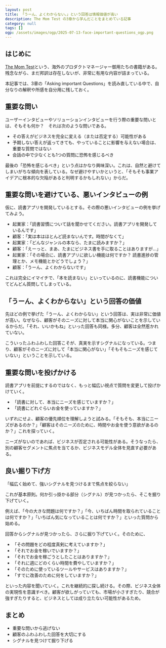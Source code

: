 ```yaml
---
layout: post
title: 「うーん、よくわからない。」という回答は情報価値が高い
description: The Mom Test の3章から学んだことをまとめている記事
category: null
tags: []
ogp: /assets/images/ogp/2025-07-13-face-important-questions_ogp.png
---
```


## はじめに

[The Mom Test](https://amzn.to/40i7ovI)という、海外のプロダクトマネージャー御用たちの書籍がある。残念ながら、まだ邦訳は存在しないが、非常に有用な内容が詰まっている。

本記事では、3章の「Asking important Questions」を読み直している中で、自分なりの解釈や所感を自分用に残しておく。

## 重要な問い

ユーザーインタビューやソリューションインタビューを行う際の重要な問いとは、そもそも何か？　それは次のような問いである。

- その答えがビジネスを完全に変える（または否定する）可能性がある
- 予期しない答えが返ってきても、やっていることに影響を与えない場合は、重要な質問ではない
- 会話の中で少なくとも1つの質問に恐怖を感じるべき

最後の「恐怖を感じるべき」という点はかなり興味深い。これは、自然と避けてしまいがちな傾向を表している。なぜ避けやすいかというと、「そもそも事業アイデアに根本的な欠陥があると判明するかもしれない」からだ。

## 重要な問いを避けている、悪いインタビューの例

仮に、読書アプリを開発しているとする。その際の悪いインタビューの例を挙げてみよう。

- 起業家：「読書習慣について話を聞かせてください。読書アプリを開発しているんです」
- 顧客：「実は本はほとんど読まないんです。時間がなくて」
- 起業家：「どんなジャンルの本なら、たまに読みますか？」
- 顧客：「えーっと、まあ、たまにビジネス書を手に取ることはありますが...」
- 起業家：「その場合に、読書アプリに欲しい機能は何ですか？ 読書進捗の管理とか、メモ機能とかどうでしょう？」
- 顧客：「うーん、よくわからないです」

これは完全にイマイチで、「本を読まない」といっているのに、読書機能についてどんどん質問してしまっている。

## 「うーん、よくわからない」という回答の価値

先ほどの例で挙げた「うーん、よくわからない」という回答は、実は非常に価値が高い。なぜなら、顧客がそのニーズに対して本当に関心がないことを示しているからだ。「それ、いいかもね」といった回答も同様。多分、顧客は全然惹かれていない。

こういったふわふわした回答こそが、真実を示すシグナルになっている。つまり、顧客がそのニーズに対して「本当に関心がない」「そもそもニーズを感じていない」ということを示している。

## 重要な問いを投げかける

読書アプリを前提にするのではなく、もっと幅広い視点で質問を変更して投げかけていく。

- 「読書に対して、本当にニーズを感じていますか？」
- 「読書にどれぐらいお金を使っていますか？」

いずれにせよ、顧客の優先順位を理解しようと試みる。「そもそも、本当にニーズがあるのか？」「顧客はそのニーズのために、時間やお金を使う意欲があるのか？」これを探っていく。

ニーズがないのであれば、ビジネスが否定される可能性がある。そうなったら、別の顧客セグメントに焦点を当てるか、ビジネスモデル全体を見直す必要がある。

## 良い掘り下げ方

「幅広く始めて、強いシグナルを見つけるまで焦点を絞らない」

これが基本原則。何か引っ掛かる部分（シグナル）が見つかったら、そこを掘り下げていく。

例えば、「今の大きな問題は何ですか？」「今、いちばん時間を取られていることは何ですか？」「いちばん気になっていることは何ですか？」といった質問から始める。

回答からシグナルが見つかったら、さらに掘り下げていく。そのために、

- 「その問題をどの程度真剣に考えていますか？」
- 「それでお金を稼いでいますか？」
- 「それでお金を稼ごうとしたことはありますか？」
- 「それに週にどのくらい時間を費やしていますか？」
- 「そのために使っているツールやサービスはありますか？」
- 「すでに改善のために何をしていますか？」

といった内容を聞いていく。これを継続的に探し続ける。その際、ビジネス全体の実現性を意識すべき。顧客が欲しがっていても、市場が小さすぎたり、競合が強すぎたりすると、ビジネスとしては成り立たない可能性があるため。

## まとめ

- 重要な問いから逃げない
- 顧客のふわふわした回答を大切にする
- シグナルを見つけて掘り下げる